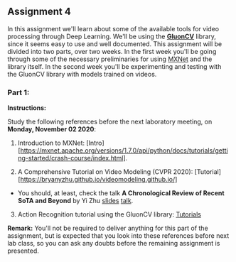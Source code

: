 
## Assignment 4

In this assignment we'll learn about some of the available tools for video processing through Deep Learning.
We'll be using the [**GluonCV**](https://cv.gluon.ai/) library, since it seems easy to use and well documented.
This assignment will be divided into two parts, over two weeks. In the first week you'll be going through some of the necessary
preliminaries for using [MXNet](https://mxnet.apache.org/versions/1.7.0/) and the library itself. In the second week you'll be
experimenting and testing with the GluonCV library with models trained on videos.

### Part 1:

**Instructions:**

Study the following references before the next laboratory meeting, on **Monday, November 02 2020**:

1. Introduction to MXNet: [Intro][https://mxnet.apache.org/versions/1.7.0/api/python/docs/tutorials/getting-started/crash-course/index.html].

2. A Comprehensive Tutorial on Video Modeling (CVPR 2020): [Tutorial][https://bryanyzhu.github.io/videomodeling.github.io/]
  * You should, at least, check the talk **A Chronological Review of Recent SoTA and Beyond**  by Yi Zhu [slides](https://bryanyzhu.github.io/videomodeling.github.io/slide/talk2_gluoncv_video_slide.pdf) [talk](https://youtu.be/Vox_ZnabryQ).

3. Action Recognition tutorial using the GluonCV library: [Tutorials](https://cv.gluon.ai/tutorials/index.html#action-recognition)

**Remark:** You'll not be required to deliver anything for this part of the assignment, but is expected that you look into these references
before next lab class, so you can ask any doubts before the remaining assignment is presented.

<!-- ### Instructions:

0. If you're using Google Colab, you just need to have a google account and an associated Google Drive. In case you're choosing to work locally in your machine you must set Anaconda or a `venv` virtual environment, and install the necessary libraries.

1. Create a folder in your Google Drive or in your machine's workspace. Copy to your drive folder or download the following notebook:

 [**Assignment 3 - notebook**](https://colab.research.google.com/drive/1YiU52v3tVKA4FUypMXVc0ShtsoDD4E5o?usp=sharing)

2. Follow the instructions in the notebook for completing the assignment.

3. You can build auxiliary `.py` scripts and call them from your notebook, for organizational purposes.

### Submission for IMPA students

The assignment is due on **Friday, October 16 2020** at 11:59pm (GMT-3).

IMPA students that are regularly enrolled in the program should send their assignments before the due date to <yukimura@impa.br> with a copy to <lvelho@impa.br>. Late delivers will be consider subject to a lower score.

The submission email should be sent with the subject **"Assignment 3 - [first-name] - [last-name]"**. The assignment can be structured and sent in two ways:
* If your whole solution is implemented in the same notebook as the one provided for the assignment, then you can send just the `.ipynb` file as the solution.
* If parts of your implementation were done in auxiliary `.py` scripts, then you must send both the final notebook and the scripts inside a `.zip` file.

The organization of the code will also be considered in the evaluation.

#### For remaining students:

For students that are enrolled as "Aluno de Curso Livre" you must not send your assignment to us, since we'll not be able to evaluate them due to the large number of students and lack of resources from our side.

For students following the course on this modality, we recall that all assignments will be corrected/solved during the Lab classes. Therefore, students must evaluate themselves by comparing our corrections with their solutions. Students taking the writing exam at the end of the semester will be expected to have solved all the assignments.

### References:

* [Slides](https://slides.com/danielyukimura/deck-493038): Introduction to PyTorch class.
* [Slides](https://slides.com/danielyukimura/deep-video): Deep Video class. -->
